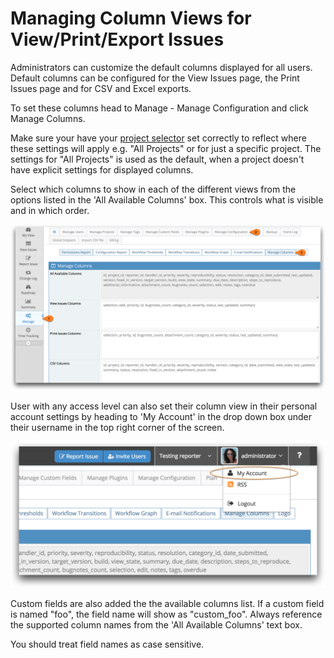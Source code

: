 # Managing Column Views for View/Print/Export Issues

Administrators can customize the default columns displayed for all users. Default columns can be configured for the View Issues page, the Print Issues page and for CSV and Excel exports.

To set these columns head to Manage - Manage Configuration and click Manage Columns.

Make sure your have your [project selector](/project_management/project_selector) set correctly to reflect where these settings will apply e.g. "All Projects" or for just a specific project.  The settings for "All Projects" is used as the default, when a project doesn't have explicit settings for displayed columns.

Select which columns to show in each of the different views from the options listed in the 'All Available Columns' box. This controls what is visible and in which order.

![](./images/column_views_1.png)

User with any access level can also set their column view in their personal account settings by heading to 'My Account' in the drop down box under their username in the top right corner of the screen.

![](./images/column_views_2.png)

Custom fields are also added the the available columns list. If a custom field is named "foo", the field name will show as "custom_foo".  Always reference the supported column names from the 'All Available Columns' text box.

You should treat field names as case sensitive.